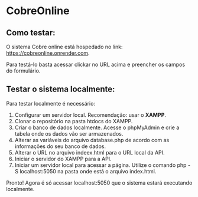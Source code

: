 # CobreOnline

## Como testar:
O sistema Cobre online está hospedado no link: https://cobreonline.onrender.com.

Para testá-lo basta acessar clickar no URL acima e preencher os campos do formulário.

## Testar o sistema localmente:
Para testar localmente é necessário:

1. Configurar um servidor local. Recomendação: usar o **XAMPP**.
2. Clonar o repositório na pasta htdocs do XAMPP.
3. Criar o banco de dados localmente. Acesse o phpMyAdmin e crie a tabela onde os dados vão ser armazenados.
4. Alterar as variáveis do arquivo database.php de acordo com as informações do seu banco de dados.
5. Alterar o URL no arquivo indeex.html para o URL local da API.
6. Iniciar o servidor do XAMPP para a API.
7. Iniciar um servidor local para acessar a página. Utilize o comando php -S localhost:5050 na pasta onde está o arquivo index.html.

Pronto! Agora é só acessar localhost:5050 que o sistema estará executando localmente.
